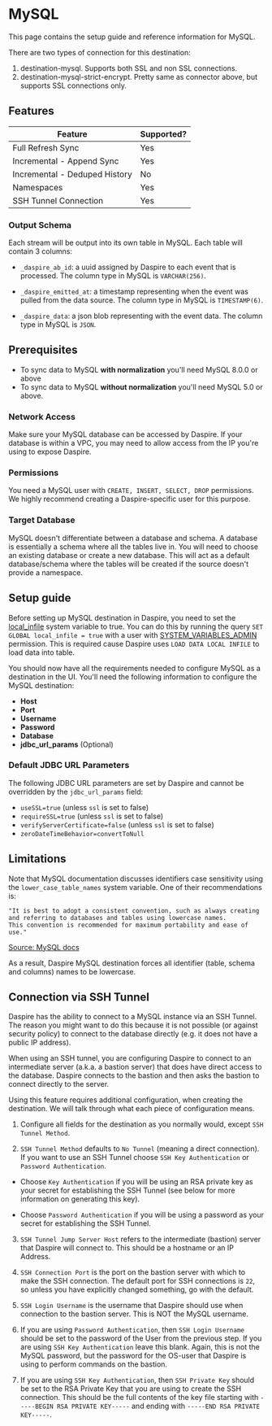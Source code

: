 # MySQL

This page contains the setup guide and reference information for MySQL.

There are two types of connection for this destination:

1. destination-mysql. Supports both SSL and non SSL connections.
2. destination-mysql-strict-encrypt. Pretty same as connector above, but supports SSL connections only.

## Features

| Feature | Supported? |
| --- | --- |
| Full Refresh Sync | Yes |
| Incremental - Append Sync | Yes |
| Incremental - Deduped History | No |
| Namespaces | Yes |
| SSH Tunnel Connection | Yes |

### Output Schema

Each stream will be output into its own table in MySQL. Each table will contain 3 columns:

* `_daspire_ab_id`: a uuid assigned by Daspire to each event that is processed. The column type in MySQL is `VARCHAR(256)`.

* `_daspire_emitted_at`: a timestamp representing when the event was pulled from the data source. The column type in MySQL is `TIMESTAMP(6)`.

* `_daspire_data`: a json blob representing with the event data. The column type in MySQL is `JSON`.

## Prerequisites

* To sync data to MySQL **with normalization** you'll need MySQL 8.0.0 or above
* To sync data to MySQL **without normalization** you'll need MySQL 5.0 or above.

### Network Access

Make sure your MySQL database can be accessed by Daspire. If your database is within a VPC, you may need to allow access from the IP you're using to expose Daspire.

### Permissions

You need a MySQL user with `CREATE, INSERT, SELECT, DROP` permissions. We highly recommend creating a Daspire-specific user for this purpose.

### Target Database

MySQL doesn't differentiate between a database and schema. A database is essentially a schema where all the tables live in. You will need to choose an existing database or create a new database. This will act as a default database/schema where the tables will be created if the source doesn't provide a namespace.

## Setup guide

Before setting up MySQL destination in Daspire, you need to set the [local_infile](https://dev.mysql.com/doc/refman/8.0/en/server-system-variables.html#sysvar_local_infile) system variable to true. You can do this by running the query `SET GLOBAL local_infile = true` with a user with [SYSTEM\_VARIABLES\_ADMIN](https://dev.mysql.com/doc/refman/8.0/en/privileges-provided.html#priv_system-variables-admin) permission. This is required cause Daspire uses `LOAD DATA LOCAL INFILE` to load data into table.

You should now have all the requirements needed to configure MySQL as a destination in the UI. You'll need the following information to configure the MySQL destination:

* **Host**
* **Port**
* **Username**
* **Password**
* **Database**
* **jdbc\_url\_params** (Optional)

### Default JDBC URL Parameters

The following JDBC URL parameters are set by Daspire and cannot be overridden by the `jdbc_url_params` field:

* `useSSL=true` (unless `ssl` is set to false)
* `requireSSL=true` (unless `ssl` is set to false)
* `verifyServerCertificate=false` (unless `ssl` is set to false)
* `zeroDateTimeBehavior=convertToNull`

## Limitations

Note that MySQL documentation discusses identifiers case sensitivity using the `lower_case_table_names` system variable. One of their recommendations is:

```
"It is best to adopt a consistent convention, such as always creating and referring to databases and tables using lowercase names.
This convention is recommended for maximum portability and ease of use."
``` 
[Source: MySQL docs](https://dev.mysql.com/doc/refman/8.0/en/identifier-case-sensitivity.html)

As a result, Daspire MySQL destination forces all identifier (table, schema and columns) names to be lowercase.

## Connection via SSH Tunnel

Daspire has the ability to connect to a MySQL instance via an SSH Tunnel. The reason you might want to do this because it is not possible (or against security policy) to connect to the database directly (e.g. it does not have a public IP address).

When using an SSH tunnel, you are configuring Daspire to connect to an intermediate server (a.k.a. a bastion server) that does have direct access to the database. Daspire connects to the bastion and then asks the bastion to connect directly to the server.

Using this feature requires additional configuration, when creating the destination. We will talk through what each piece of configuration means.

1. Configure all fields for the destination as you normally would, except `SSH Tunnel Method`.

2. `SSH Tunnel Method` defaults to `No Tunnel` (meaning a direct connection). If you want to use an SSH Tunnel choose `SSH Key Authentication` or `Password Authentication`.

  * Choose `Key Authentication` if you will be using an RSA private key as your secret for establishing the SSH Tunnel (see below for more information on generating this key).

  * Choose `Password Authentication` if you will be using a password as your secret for establishing the SSH Tunnel.

3. `SSH Tunnel Jump Server Host` refers to the intermediate (bastion) server that Daspire will connect to. This should be a hostname or an IP Address.

4. `SSH Connection Port` is the port on the bastion server with which to make the SSH connection. The default port for SSH connections is `22`, so unless you have explicitly changed something, go with the default.

5. `SSH Login Username` is the username that Daspire should use when connection to the bastion server. This is NOT the MySQL username.

6. If you are using `Password Authentication`, then `SSH Login Username` should be set to the password of the User from the previous step. If you are using `SSH Key Authentication` leave this blank. Again, this is not the MySQL password, but the password for the OS-user that Daspire is using to perform commands on the bastion.

7. If you are using `SSH Key Authentication`, then `SSH Private Key` should be set to the RSA Private Key that you are using to create the SSH connection. This should be the full contents of the key file starting with `-----BEGIN RSA PRIVATE KEY-----` and ending with `-----END RSA PRIVATE KEY-----`.